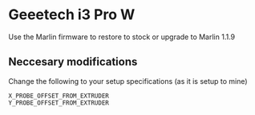 # Geeetech i3 Pro W
 Use the Marlin firmware to restore to stock or upgrade to Marlin 1.1.9
 
## Neccesary modifications
 Change the following to your setup specifications (as it is setup to mine)

	X_PROBE_OFFSET_FROM_EXTRUDER 
	Y_PROBE_OFFSET_FROM_EXTRUDER


 
